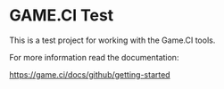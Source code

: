 # GAME.CI Test

This is a test project for working with the Game.CI tools.

For more information read the documentation:

https://game.ci/docs/github/getting-started
